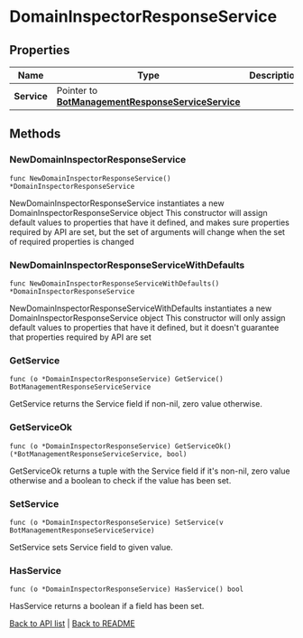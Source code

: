 # DomainInspectorResponseService

## Properties

Name | Type | Description | Notes
------------ | ------------- | ------------- | -------------
**Service** | Pointer to [**BotManagementResponseServiceService**](BotManagementResponseServiceService.md) |  | [optional] 

## Methods

### NewDomainInspectorResponseService

`func NewDomainInspectorResponseService() *DomainInspectorResponseService`

NewDomainInspectorResponseService instantiates a new DomainInspectorResponseService object
This constructor will assign default values to properties that have it defined,
and makes sure properties required by API are set, but the set of arguments
will change when the set of required properties is changed

### NewDomainInspectorResponseServiceWithDefaults

`func NewDomainInspectorResponseServiceWithDefaults() *DomainInspectorResponseService`

NewDomainInspectorResponseServiceWithDefaults instantiates a new DomainInspectorResponseService object
This constructor will only assign default values to properties that have it defined,
but it doesn't guarantee that properties required by API are set

### GetService

`func (o *DomainInspectorResponseService) GetService() BotManagementResponseServiceService`

GetService returns the Service field if non-nil, zero value otherwise.

### GetServiceOk

`func (o *DomainInspectorResponseService) GetServiceOk() (*BotManagementResponseServiceService, bool)`

GetServiceOk returns a tuple with the Service field if it's non-nil, zero value otherwise
and a boolean to check if the value has been set.

### SetService

`func (o *DomainInspectorResponseService) SetService(v BotManagementResponseServiceService)`

SetService sets Service field to given value.

### HasService

`func (o *DomainInspectorResponseService) HasService() bool`

HasService returns a boolean if a field has been set.


[Back to API list](../README.md#documentation-for-api-endpoints) | [Back to README](../README.md)
